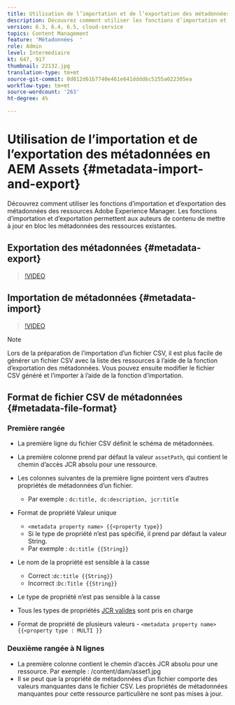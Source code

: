 ```yaml
---
title: Utilisation de l’importation et de l’exportation des métadonnées en AEM Assets
description: Découvrez comment utiliser les fonctions d’importation et d’exportation des métadonnées des ressources Adobe Experience Manager. Les fonctions d’importation et d’exportation permettent aux auteurs de contenu de mettre à jour en bloc les métadonnées des ressources existantes.
version: 6.3, 6.4, 6.5, cloud-service
topics: Content Management
feature: 'Métadonnées  '
role: Admin
level: Intermédiaire
kt: 647, 917
thumbnail: 22132.jpg
translation-type: tm+mt
source-git-commit: 0d012d61b7740e461e641dddd6c5255a022305ea
workflow-type: tm+mt
source-wordcount: '263'
ht-degree: 4%

---
```



# Utilisation de l’importation et de l’exportation des métadonnées en AEM Assets {#metadata-import-and-export}

Découvrez comment utiliser les fonctions d’importation et d’exportation des métadonnées des ressources Adobe Experience Manager. Les fonctions d’importation et d’exportation permettent aux auteurs de contenu de mettre à jour en bloc les métadonnées des ressources existantes.

## Exportation des métadonnées {#metadata-export}

>[!VIDEO](https://video.tv.adobe.com/v/22132/?quality=12&learn=on)

## Importation de métadonnées {#metadata-import}

>[!VIDEO](https://video.tv.adobe.com/v/21374/?quality=12&learn=on)

>[!NOTE]
>
> Lors de la préparation de l’importation d’un fichier CSV, il est plus facile de générer un fichier CSV avec la liste des ressources à l’aide de la fonction d’exportation des métadonnées. Vous pouvez ensuite modifier le fichier CSV généré et l’importer à l’aide de la fonction d’importation.

## Format de fichier CSV de métadonnées {#metadata-file-format}

### Première rangée

* La première ligne du fichier CSV définit le schéma de métadonnées.
* La première colonne prend par défaut la valeur `assetPath`, qui contient le chemin d’accès JCR absolu pour une ressource.

* Les colonnes suivantes de la première ligne pointent vers d’autres propriétés de métadonnées d’un fichier.
   * Par exemple : `dc:title, dc:description, jcr:title`

* Format de propriété Valeur unique

   * `<metadata property name> {{<property type}}`
   * Si le type de propriété n’est pas spécifié, il prend par défaut la valeur String.
   * Par exemple : `dc:title {{String}}`

* Le nom de la propriété est sensible à la casse
   * Correct :`dc:title {{String}}`
   * Incorrect :`Dc:Title {{String}}`

* Le type de propriété n’est pas sensible à la casse
* Tous les types de propriétés [JCR valides](https://docs.adobe.com/docs/en/spec/jsr170/javadocs/jcr-2.0/javax/jcr/PropertyType.html) sont pris en charge

* Format de propriété de plusieurs valeurs - `<metadata property name> {{<property type : MULTI }}`

### Deuxième rangée à N lignes

* La première colonne contient le chemin d’accès JCR absolu pour une ressource. Par exemple : /content/dam/asset1.jpg
* Il se peut que la propriété de métadonnées d’un fichier comporte des valeurs manquantes dans le fichier CSV. Les propriétés de métadonnées manquantes pour cette ressource particulière ne sont pas mises à jour.

